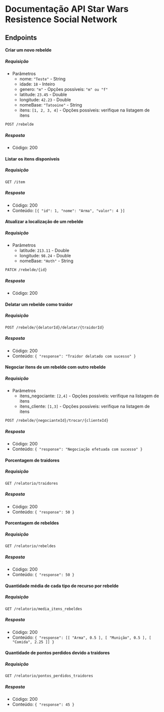 # Documentação API Star Wars Resistence Social Network

## Endpoints

#### Criar um novo rebelde

##### Requisição
+ Parâmetros
    + nome: `"Teste"` - String
    + idade: `18` - Inteiro
    + genero: `"m"` - Opções possíveis: `"m" ou "f"`
    + latitude: `23.45` - Double
    + longitude: `42.23` - Double
    + nomeBase: `"Tatooine"` - String
    + itens: `[1, 2, 3, 4]` - Opções possíveis: verifique na listagem de itens
```
POST /rebelde
```

##### Resposta
* Código: 200

#### Listar os itens disponiveis

##### Requisição
```
GET /item
```

##### Resposta
* Código: 200
* Conteúdo: `[{
                 "id": 1,
                 "nome": "Arma",
                 "valor": 4
             }]`

#### Atualizar a localização de um rebelde

##### Requisição
+ Parâmetros
    + latitude: `213.11` - Double
    + longitude: `98.24` - Double
    + nomeBase: `"Hoth"` - String
```
PATCH /rebelde/{id}
```

##### Resposta
* Código: 200

#### Delatar um rebelde como traidor

##### Requisição

```
POST /rebelde/{delatorId}/delatar/{traidorId}
```

##### Resposta
* Código: 200
* Conteúdo: `{
                 "response": "Traidor delatado com sucesso"
             }`
             
#### Negociar itens de um rebelde com outro rebelde

##### Requisição
+ Parâmetros
    + itens_negociante: `[2,4]` - Opções possíveis: verifique na listagem de itens
    + itens_cliente: `[1,3]` - Opções possíveis: verifique na listagem de itens
```
POST /rebelde/{negocianteId}/trocar/{clienteId}
```

##### Resposta
* Código: 200
* Conteúdo: `{
                 "response": "Negociação efetuada com sucesso"
             }`

#### Porcentagem de traidores

##### Requisição

```
GET /relatorio/traidores
```

##### Resposta
* Código: 200
* Conteúdo: `{
                 "response": 50
             }`
             
#### Porcentagem de rebeldes

##### Requisição

```
GET /relatorio/rebeldes
```

##### Resposta
* Código: 200
* Conteúdo: `{
                 "response": 50
             }`
             
#### Quantidade média de cada tipo de recurso por rebelde

##### Requisição

```
GET /relatorio/media_itens_rebeldes
```

##### Resposta
* Código: 200
* Conteúdo: `{
                 "response": [[
        "Arma",
        0.5
    ],
    [
        "Munição",
        0.5
    ],
    [
        "Comida",
        2.25
    ]]
             }`
#### Quantidade de pontos perdidos devido a traidores

##### Requisição

```
GET /relatorio/pontos_perdidos_traidores
```

##### Resposta
* Código: 200
* Conteúdo: `{
                 "response": 45
             }`
